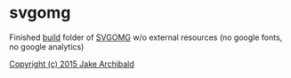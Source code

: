 # svgomg 

Finished [build](https://github.com/jakearchibald/svgomg/blob/master/package.json#L34) folder 
of [SVGOMG](https://github.com/jakearchibald/svgomg) w/o external resources (no google fonts, no google analytics)

[Copyright (c) 2015 Jake Archibald](https://github.com/jakearchibald/svgomg)